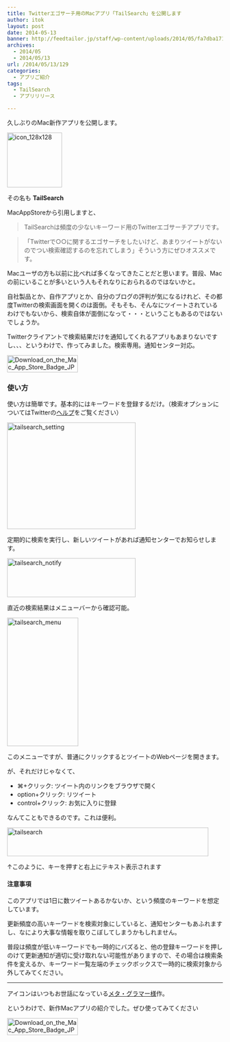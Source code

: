 ```yaml
---
title: Twitterエゴサーチ用のMacアプリ「TailSearch」を公開します
author: itok
layout: post
date: 2014-05-13
banner: http://feedtailor.jp/staff/wp-content/uploads/2014/05/fa7dba1710e981631c51613f212ac20e-450x200.png
archives:
  - 2014/05
  - 2014/05/13
url: /2014/05/13/129
categories:
  - アプリご紹介
tags:
  - TailSearch
  - アプリリリース

---
```

久しぶりのMac新作アプリを公開します。

<a href="https://itunes.apple.com/app/id870299267" target=_blank ><img src="http://feedtailor.jp/staff/wp-content/uploads/2014/05/icon_128x128.png" alt="icon_128x128" width="128" height="128" class="alignnone size-full wp-image-130" /></a>

その名も **TailSearch**

MacAppStoreから引用しますと、

> TailSearchは頻度の少ないキーワード用のTwitterエゴサーチアプリです。
  
> 「Twitterで○○に関するエゴサーチをしたいけど、あまりツイートがないのでつい検索確認するのを忘れてしまう」そういう方にぜひオススメです。 

Macユーザの方も以前に比べれば多くなってきたことだと思います。普段、Macの前にいることが多いという人もそれなりにおられるのではないかと。

自社製品とか、自作アプリとか、自分のブログの評判が気になるけれど、その都度Twitterの検索画面を開くのは面倒。そもそも、そんなにツイートされているわけでもないから、検索自体が面倒になって・・・ということもあるのではないでしょうか。

Twitterクライアントで検索結果だけを通知してくれるアプリもあまりないですし、、、というわけで、作ってみました。検索専用。通知センター対応。

<a href="https://itunes.apple.com/app/id870299267" target=_blank><img src="http://feedtailor.jp/staff/wp-content/uploads/2014/05/Download_on_the_Mac_App_Store_Badge_JP_165x40_1004.png" alt="Download_on_the_Mac_App_Store_Badge_JP_165x40_1004" width="165" height="40" class="alignnone size-full wp-image-145" /></a>

### 使い方

使い方は簡単です。基本的にはキーワードを登録するだけ。（検索オプションについてはTwitterの[ヘルプ](https://support.twitter.com/articles/249059-)をご覧ください）

[<img src="http://feedtailor.jp/staff/wp-content/uploads/2014/05/tailsearch_setting-300x249.png" alt="tailsearch_setting" width="300" height="249" class="alignnone size-medium wp-image-136" />](http://feedtailor.jp/staff/wp-content/uploads/2014/05/tailsearch_setting.png)

定期的に検索を実行し、新しいツイートがあれば通知センターでお知らせします。

[<img src="http://feedtailor.jp/staff/wp-content/uploads/2014/05/tailsearch_notify-300x91.png" alt="tailsearch_notify" width="300" height="91" class="alignnone size-medium wp-image-142" />](http://feedtailor.jp/staff/wp-content/uploads/2014/05/tailsearch_notify.png)

直近の検索結果はメニューバーから確認可能。

[<img src="http://feedtailor.jp/staff/wp-content/uploads/2014/05/tailsearch_menu-166x300.png" alt="tailsearch_menu" width="166" height="300" class="alignnone size-medium wp-image-137" />](http://feedtailor.jp/staff/wp-content/uploads/2014/05/tailsearch_menu.png)

このメニューですが、普通にクリックするとツイートのWebページを開きます。

が、それだけじゃなくて、

  * ⌘+クリック: ツイート内のリンクをブラウザで開く
  * option+クリック: リツイート
  * control+クリック: お気に入りに登録

なんてこともできるのです。これは便利。

<img src="http://feedtailor.jp/staff/wp-content/uploads/2014/05/tailsearch.gif" alt="tailsearch" width="470" height="67" class="alignnone size-full wp-image-139" />

↑このように、キーを押すと右上にテキスト表示されます

#### 注意事項

このアプリでは1日に数ツイートあるかないか、という頻度のキーワードを想定しています。

更新頻度の高いキーワードを検索対象にしていると、通知センターもあふれますし、なにより大事な情報を取りこぼしてしまうかもしれません。

普段は頻度が低いキーワードでも一時的にバズると、他の登録キーワードを押しのけて更新通知が適切に受け取れない可能性がありますので、その場合は検索条件を変えるか、キーワード一覧左端のチェックボックスで一時的に検索対象から外してみてください。

* * *

アイコンはいつもお世話になっている<a href="http://www.meta-glamour.com/" target=_blank>メタ・グラマー様</a>作。

というわけで、新作Macアプリの紹介でした。ぜひ使ってみてください

<a href="https://itunes.apple.com/app/id870299267" target=_blank><img src="http://feedtailor.jp/staff/wp-content/uploads/2014/05/Download_on_the_Mac_App_Store_Badge_JP_165x40_1004.png" alt="Download_on_the_Mac_App_Store_Badge_JP_165x40_1004" width="165" height="40" class="alignnone size-full wp-image-145" /></a>
